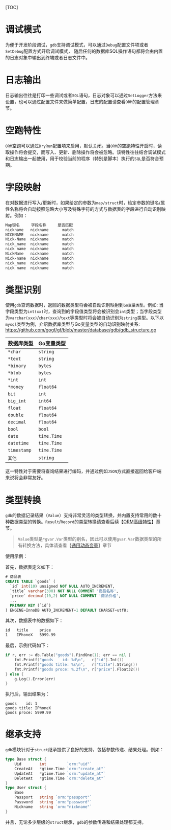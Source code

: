
[TOC]


# 调试模式

为便于开发阶段调试，`gdb`支持调试模式，可以通过`Debug`配置文件项或者`SetDebug`配置方式开启调试模式，
随后任何的数据库SQL操作语句都将会由内置的日志对象中输出到终端或者日志文件中。


# 日志输出

日志输出往往是打印一些调试或者`SQL`语句，日志对象可以通过`SetLogger`方法来设置，也可以通过配置文件来做简单配置，日志的配置请查看`ORM`的配置管理章节。

# 空跑特性

`ORM`空跑可以通过`DryRun`配置项来启用，默认关闭。当`ORM`的空跑特性开启时，读取操作将会提交，而写入、更新、删除操作将会被忽略。该特性往往结合调试模式和日志输出一起使用，用于校验当前的程序（特别是脚本）执行的`SQL`是否符合预期。

# 字段映射

在对数据进行写入/更新时，如果给定的参数为`map/struct`时，给定参数的键名/属性名称将会自动按照忽略大小写及特殊字符的方式与数据表的字段进行自动识别映射。例如：
```html
Map键名     字段名称     是否匹配
nickname   nickname      match
NICKNAME   nickname      match
Nick-Name  nickname      match
nick_name  nickname      match
nick name  nickname      match
NickName   nickname      match
Nick-name  nickname      match
nick_name  nickname      match
nick name  nickname      match
```

# 类型识别

使用`gdb`查询数据时，返回的数据类型将会被自动识别映射到`Go变量类型`。例如: 当字段类型为`int(xx)`时，查询到的字段值类型将会被识别会`int`类型；当字段类型为`varchar(xxx)`/`char(xxx)`/`text`等类型时将会被自动识别为`string`类型。以下以`mysql`类型为例，介绍数据库类型与Go变量类型的自动识别映射关系: https://github.com/gogf/gf/blob/master/database/gdb/gdb_structure.go

|数据库类型 | Go变量类型
|---|---
|`*char`   | `string`
|`*text`   | `string`
|`*binary` | `bytes`
|`*blob`   | `bytes`
|`*int`    | `int`
|`*money`  | `float64`
|`bit`     | `int`
|`big_int` | `int64`
|`float`   | `float64`
|`double`  | `float64`
|`decimal` | `float64`
|`bool`    | `bool`
|`date`      | `time.Time`
|`datetime`  | `time.Time`
|`timestamp` | `time.Time`
|`其他`     | `string`

这一特性对于需要将查询结果进行编码，并通过例如`JSON`方式直接返回给客户端来说将会非常友好。

# 类型转换

`gdb`的数据记录结果（`Value`）支持非常灵活的类型转换，并内置支持常用的数十种数据类型的转换。`Result`/`Record`的类型转换请查看后续【[ORM高级特性](database/gdb/senior.md)】章节。

> `Value`类型是`*gvar.Var`类型的别名，因此可以使用`gvar.Var`数据类型的所有转换方法，具体请查看【[通用动态变量](container/gvar/index.md)】章节

使用示例：

首先，数据表定义如下：
```sql
# 商品表
CREATE TABLE `goods` (
  `id` int(10) unsigned NOT NULL AUTO_INCREMENT,
  `title` varchar(300) NOT NULL COMMENT '商品名称',
  `price` decimal(10,2) NOT NULL COMMENT '商品价格',
  ...
  PRIMARY KEY (`id`)
) ENGINE=InnoDB AUTO_INCREMENT=1 DEFAULT CHARSET=utf8;
```
其次，数据表中的数据如下：
```html
id   title     price
1    IPhoneX   5999.99
```
最后，示例代码如下：
```go
if r, err := db.Table("goods").FindOne(1); err == nil {
    fmt.Printf("goods    id: %d\n",   r["id"].Int())
    fmt.Printf("goods title: %s\n",   r["title"].String())
    fmt.Printf("goods proce: %.2f\n", r["price"].Float32())
} else {
    g.Log().Error(err)
}
```
执行后，输出结果为：
```shell
goods    id: 1
goods title: IPhoneX
goods proce: 5999.99
```

# 继承支持

`gdb`模块针对于`struct`继承提供了良好的支持，包括参数传递、结果处理。例如：
```go
type Base struct {
    Uid        int         `orm:"uid"`
    CreateAt   *gtime.Time `orm:"create_at"`
    UpdateAt   *gtime.Time `orm:"update_at"`
    DeleteAt   *gtime.Time `orm:"delete_at"`
}
type User struct {
    Base
    Passport   string `orm:"passport"`
    Password   string `orm:"password"`
    Nickname   string `orm:"nickname"`
}
```
并且，无论多少层级的`struct`继承，`gdb`的参数传递和结果处理都支持。

